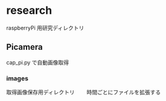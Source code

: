 # research
raspberryPi 用研究ディレクトリ

## Picamera
  cap_pi.py で自動画像取得
　　
### images
  取得画像保存用ディレクトリ　　
  時間ごとにファイルを拡張する
  
